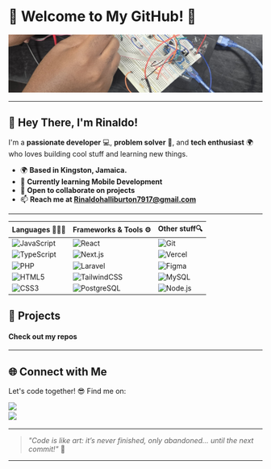# 🌟 Welcome to My GitHub! 🚀

![Profile Banner](Header.jpg)

---

## 👋 Hey There, I'm Rinaldo!

I'm a **passionate developer** 💻, **problem solver** 🧠, and **tech enthusiast** 🌍 who loves building cool stuff and learning new things.

- 🌍 **Based in Kingston, Jamaica.**
- 🌱 **Currently learning Mobile Development**
- 🤝 **Open to collaborate on projects**
- 📫 **Reach me at Rinaldohalliburton7917@gmail.com**

---

| Languages 🧑🏾‍💻                                                                                                     | Frameworks & Tools ⚙️                                                                                                | Other stuff🔍                                                                                           |
| ---------------------------------------------------------------------------------------------------------------- | -------------------------------------------------------------------------------------------------------------------- | ------------------------------------------------------------------------------------------------------- |
| ![JavaScript](https://img.shields.io/badge/-JavaScript-F7DF1E?style=flat-square&logo=javascript&logoColor=black) | ![React](https://img.shields.io/badge/-React-61DAFB?style=flat-square&logo=react&logoColor=black)                    | ![Git](https://img.shields.io/badge/-Git-F05032?style=flat-square&logo=git&logoColor=white)             |
| ![TypeScript](https://img.shields.io/badge/-TypeScript-3178C6?style=flat-square&logo=typescript&logoColor=white) | ![Next.js](https://img.shields.io/badge/-Next.js-000000?style=flat-square&logo=next.js&logoColor=white)              | ![Vercel](https://img.shields.io/badge/-Vercel-000000?style=flat-square&logo=vercel&logoColor=white)    |
| ![PHP](https://img.shields.io/badge/-PHP-777BB4?style=flat-square&logo=php&logoColor=white)                      | ![Laravel](https://img.shields.io/badge/-Laravel-FF2D20?style=flat-square&logo=laravel&logoColor=white)              | ![Figma](https://img.shields.io/badge/-Figma-F24E1E?style=flat-square&logo=figma&logoColor=white)       |
| ![HTML5](https://img.shields.io/badge/-HTML5-E34F26?style=flat-square&logo=html5&logoColor=white)                | ![TailwindCSS](https://img.shields.io/badge/-Tailwind_CSS-06B6D4?style=flat-square&logo=tailwindcss&logoColor=white) | ![MySQL](https://img.shields.io/badge/-MySQL-4479A1?style=flat-square&logo=mysql&logoColor=white)       |
| ![CSS3](https://img.shields.io/badge/-CSS3-1572B6?style=flat-square&logo=css3&logoColor=white)                   | ![PostgreSQL](https://img.shields.io/badge/-PostgreSQL-336791?style=flat-square&logo=postgresql&logoColor=white)     | ![Node.js](https://img.shields.io/badge/-Node.js-339933?style=flat-square&logo=node.js&logoColor=white) |

## 🚀 Projects

#### Check out my repos

---

## 🌐 Connect with Me

Let's code together! 😎 Find me on:

[<img src="https://img.shields.io/badge/-LinkedIn-0077B5?style=flat-square&logo=linkedin&logoColor=white" />](www.linkedin.com/in/rinaldo-halliburton-93b12832a)  
[<img src="https://img.shields.io/badge/-Portfolio-FF6F61?style=flat-square&logo=firefox&logoColor=white" />](rinaldohalliburton.com)

---

> _"Code is like art: it’s never finished, only abandoned… until the next commit!"_ 💾

---
